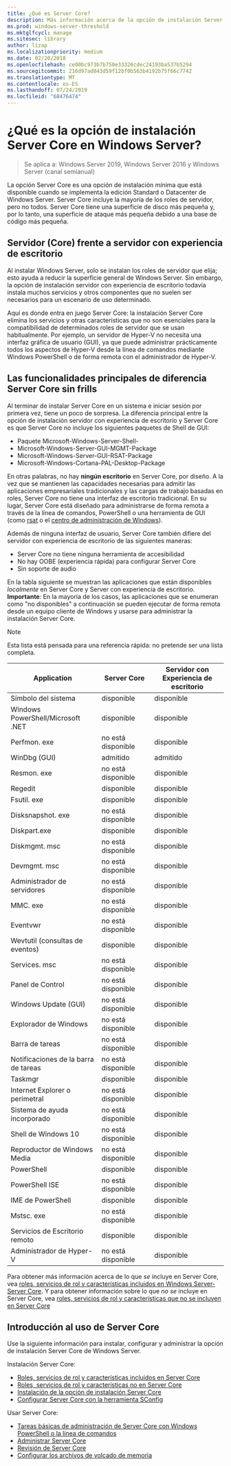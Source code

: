 ```yaml
---
title: ¿Qué es Server Core?
description: Más información acerca de la opción de instalación Server Core en Windows Server
ms.prod: windows-server-threshold
ms.mktglfcycl: manage
ms.sitesec: library
author: lizap
ms.localizationpriority: medium
ms.date: 02/20/2018
ms.openlocfilehash: ce00bc973b7b750e33326cdec24193ba537b5294
ms.sourcegitcommit: 216d97ad843d59f12bf0b563b4192b75f66c7742
ms.translationtype: MT
ms.contentlocale: es-ES
ms.lasthandoff: 07/24/2019
ms.locfileid: "68476474"
---
```

# <a name="what-is-the-server-core-installation-option-in-windows-server"></a>¿Qué es la opción de instalación Server Core en Windows Server?

> Se aplica a: Windows Server 2019, Windows Server 2016 y Windows Server (canal semianual)

La opción Server Core es una opción de instalación mínima que está disponible cuando se implementa la edición Standard o Datacenter de Windows Server. Server Core incluye la mayoría de los roles de servidor, pero no todos. Server Core tiene una superficie de disco más pequeña y, por lo tanto, una superficie de ataque más pequeña debido a una base de código más pequeña. 

## <a name="server-core-vs-server-with-desktop-experience"></a>Servidor (Core) frente a servidor con experiencia de escritorio 
Al instalar Windows Server, solo se instalan los roles de servidor que elija; esto ayuda a reducir la superficie general de Windows Server. Sin embargo, la opción de instalación servidor con experiencia de escritorio todavía instala muchos servicios y otros componentes que no suelen ser necesarios para un escenario de uso determinado. 

Aquí es donde entra en juego Server Core: la instalación Server Core elimina los servicios y otras características que no son esenciales para la compatibilidad de determinados roles de servidor que se usan habitualmente. Por ejemplo, un servidor de Hyper-V no necesita una interfaz gráfica de usuario (GUI), ya que puede administrar prácticamente todos los aspectos de Hyper-V desde la línea de comandos mediante Windows PowerShell o de forma remota con el administrador de Hyper-V. 

## <a name="the-server-core-difference---core-capabilities-without-the-frills"></a>Las funcionalidades principales de diferencia Server Core sin frills
Al terminar de instalar Server Core en un sistema e iniciar sesión por primera vez, tiene un poco de sorpresa. La diferencia principal entre la opción de instalación servidor con experiencia de escritorio y Server Core es que Server Core no incluye los siguientes paquetes de Shell de GUI:

- Paquete Microsoft-Windows-Server-Shell-
- Microsoft-Windows-Server-GUI-MGMT-Package
- Microsoft-Windows-Server-GUI-RSAT-Package
- Microsoft-Windows-Cortana-PAL-Desktop-Package

En otras palabras, no hay **ningún escritorio** en Server Core, por diseño. A la vez que se mantienen las capacidades necesarias para admitir las aplicaciones empresariales tradicionales y las cargas de trabajo basadas en roles, Server Core no tiene una interfaz de escritorio tradicional. En su lugar, Server Core está diseñado para administrarse de forma remota a través de la línea de comandos, PowerShell o una herramienta de GUI (como [rsat](../../remote/remote-server-administration-tools.md) o el [centro de administración de Windows](../../manage/windows-admin-center/overview.md)).

Además de ninguna interfaz de usuario, Server Core también difiere del servidor con experiencia de escritorio de las siguientes maneras:

- Server Core no tiene ninguna herramienta de accesibilidad
- No hay OOBE (experiencia rápida) para configurar Server Core
- Sin soporte de audio

En la tabla siguiente se muestran las aplicaciones que están disponibles *localmente* en Server Core y Server con experiencia de escritorio. **Importante**: En la mayoría de los casos, las aplicaciones que se enumeran como "no disponibles" a continuación se pueden ejecutar de forma remota desde un equipo cliente de Windows y usarse para administrar la instalación Server Core.

> [!NOTE]
> Esta lista está pensada para una referencia rápida: no pretende ser una lista completa.


| Application                     | Server Core     | Servidor con Experiencia de escritorio |
|------------------------------------|-----------------|--------------------------------|
| Símbolo del sistema                     | disponible       | disponible                      |
| Windows PowerShell/Microsoft .NET | disponible       | disponible                      |
| Perfmon. exe                        | no está disponible  | disponible                      |
| WinDbg (GUI)                         | admitido       | admitido                      |
| Resmon. exe                         | no está disponible   | disponible                      |
| Regedit                            | disponible       | disponible                      |
| Fsutil. exe                         | disponible       | disponible                      |
| Disksnapshot. exe                   | no está disponible   | disponible                      |
| Diskpart.exe                       | disponible       | disponible                      |
| Diskmgmt. msc                       | no está disponible   | disponible                      |
| Devmgmt. msc                        | no está disponible   | disponible                      |
| Administrador de servidores                     | no está disponible  | disponible                      |
| MMC. exe                            | no está disponible   | disponible                      |
| Eventvwr                           | no está disponible  | disponible                      |
| Wevtutil (consultas de eventos)           | disponible       | disponible                      |
| Services. msc                       | no está disponible   | disponible                      |
| Panel de Control                      | no está disponible   | disponible                      |
| Windows Update (GUI)                 | no está disponible | disponible                      |
| Explorador de Windows                   | no está disponible   | disponible                      |
| Barra de tareas                            | no está disponible   | disponible                      |
| Notificaciones de la barra de tareas              | no está disponible   | disponible                      |
| Taskmgr                            | disponible       | disponible                      |
| Internet Explorer o perimetral          | no está disponible   | disponible                      |
| Sistema de ayuda incorporado               | no está disponible   | disponible                      |
| Shell de Windows 10                   | no está disponible   | disponible                      |
| Reproductor de Windows Media               | no está disponible   | disponible                      |
| PowerShell                         | disponible       | disponible                      |
| PowerShell ISE                     | no está disponible   | disponible                      |
| IME de PowerShell                     | disponible       | disponible                      |
| Mstsc. exe                          | no está disponible   | disponible                      |
| Servicios de Escritorio remoto            | disponible       | disponible                      |
| Administrador de Hyper-V                    | no está disponible  | disponible                      |


Para obtener más información acerca de lo que *se* incluye en Server Core, vea [roles, servicios de rol y características incluidos en Windows Server-Server Core](server-core-roles-and-services.md). Y para obtener información sobre lo que *no se* incluye en Server Core, vea [roles, servicios de rol y características que no se incluyen en Server Core](server-core-removed-roles.md)

## <a name="get-started-using-server-core"></a>Introducción al uso de Server Core
Use la siguiente información para instalar, configurar y administrar la opción de instalación Server Core de Windows Server.

Instalación Server Core: 
- [Roles, servicios de rol y características incluidos en Server Core](server-core-roles-and-services.md)
- [Roles, servicios de rol y características no en Server Core](server-core-removed-roles.md)
- [Instalación de la opción de instalación Server Core](../../get-started/getting-started-with-server-core.md)
- [Configurar Server Core con la herramienta SConfig](../../get-started/sconfig-on-ws2016.md)

Usar Server Core:
- [Tareas básicas de administración de Server Core con Windows PowerShell o la línea de comandos](server-core-administer.md)
- [Administrar Server Core](server-core-manage.md)
- [Revisión de Server Core](server-core-servicing.md)
- [Configurar los archivos de volcado de memoria](server-core-memory-dump.md)